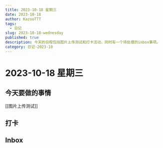 ```yaml
---
title: 2023-10-18 星期三
date: 2023-10-18
author: KazooTTT
tags:
  - 日记
slug: 2023-10-18-wednesday
published: true
description: 今天的日程包括图片上传测试和打卡活动，同时有一个待处理的inbox事项。
category: 日记-2023-10
---
```


# 2023-10-18 星期三

<!-- start of weread -->
<!-- end of weread -->

## 今天要做的事情

[[图片上传测试]]

## 打卡

## Inbox